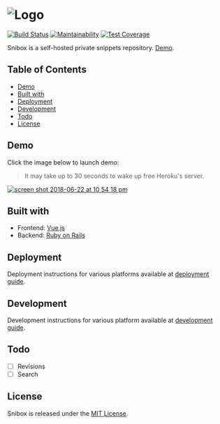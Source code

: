 ![Logo](https://user-images.githubusercontent.com/312873/35063615-acf68302-fbd8-11e7-91c5-0b3b6f5966c4.png)
=
[![Build Status](https://travis-ci.org/snibox/snibox.svg?branch=master)](https://travis-ci.org/snibox/snibox)
[![Maintainability](https://api.codeclimate.com/v1/badges/dde7ef3c752b360accc4/maintainability)](https://codeclimate.com/github/snibox/snibox/maintainability) 
[![Test Coverage](https://api.codeclimate.com/v1/badges/dde7ef3c752b360accc4/test_coverage)](https://codeclimate.com/github/snibox/snibox/test_coverage) 

Snibox is a self-hosted private snippets repository. [Demo](#demo).

## Table of Contents
- [Demo](#demo)
- [Built with](#built-with)
- [Deployment](#deployment)    
- [Development](#development)
- [Todo](#todo)
- [License](#license)

## Demo
Click the image below to launch demo:
> It may take up to 30 seconds to wake up free Heroku's server.

[![screen shot 2018-06-22 at 10 54 18 pm](https://user-images.githubusercontent.com/312873/41796454-486e6316-766f-11e8-8097-e6ff8228d89b.png)](https://snibox-demo.herokuapp.com/)

## Built with
* Frontend: [Vue.js](https://vuejs.org/)
* Backend: [Ruby on Rails](https://rubyonrails.org/)

## Deployment
Deployment instructions for various platforms available at 
[deployment guide](https://github.com/snibox/snibox/wiki/Deployment).

## Development
Development instructions for various platform available at 
[development guide](https://github.com/snibox/snibox/wiki/Development).

## Todo
- [ ] Revisions
- [ ] Search

## License
Snibox is released under the [MIT License](https://opensource.org/licenses/MIT).
